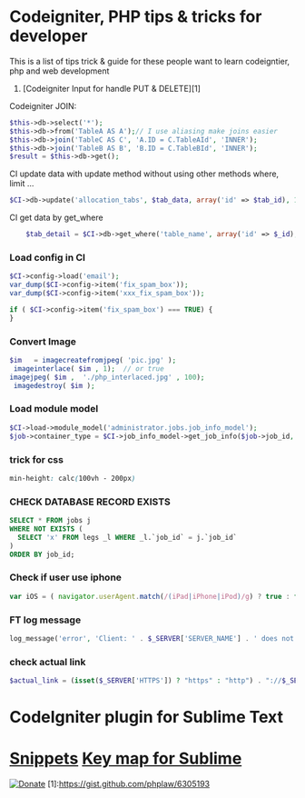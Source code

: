 Codeigniter, PHP tips & tricks for developer
=========

This is a list of tips trick &  guide for these people want to learn codeigntier, php and web development
1. [Codeigniter Input for handle PUT & DELETE][1]


Codeigniter JOIN:

```php
$this->db->select('*');
$this->db->from('TableA AS A');// I use aliasing make joins easier
$this->db->join('TableC AS C', 'A.ID = C.TableAId', 'INNER');
$this->db->join('TableB AS B', 'B.ID = C.TableBId', 'INNER');
$result = $this->db->get();
```
CI update data with update method without using other methods where, limit ...
```php
$CI->db->update('allocation_tabs', $tab_data, array('id' => $tab_id), 1);
```

CI get data by get_where
```php
    $tab_detail = $CI->db->get_where('table_name', array('id' => $_id), 1)->row();
```

### Load config in CI
```php
$CI->config->load('email');
var_dump($CI->config->item('fix_spam_box'));
var_dump($CI->config->item('xxx_fix_spam_box'));

if ( $CI->config->item('fix_spam_box') === TRUE) {
}
```
### Convert Image
```php
$im   = imagecreatefromjpeg( 'pic.jpg' );
 imageinterlace( $im , 1);  // or true
imagejpeg( $im ,  './php_interlaced.jpg' , 100);
 imagedestroy( $im );
 ```
### Load module model
```php
$CI->load->module_model('administrator.jobs.job_info_model');
$job->container_type = $CI->job_info_model->get_job_info($job->job_id, 'container_type');
```
### trick for css
```css
min-height: calc(100vh - 200px)
```

### CHECK DATABASE RECORD EXISTS
```sql
SELECT * FROM jobs j
WHERE NOT EXISTS (
  SELECT 'x' FROM legs _l WHERE _l.`job_id` = j.`job_id`
)
ORDER BY job_id;
```
### Check if user use iphone
```javascript
var iOS = ( navigator.userAgent.match(/(iPad|iPhone|iPod)/g) ? true : false );
```
### FT log message
```php
log_message('error', 'Client: ' . $_SERVER['SERVER_NAME'] . ' does not have wait_unpack & drop_swap info value!');
```
### check actual link
```php
$actual_link = (isset($_SERVER['HTTPS']) ? "https" : "http") . "://$_SERVER[HTTP_HOST]$_SERVER[REQUEST_URI]";
```


**CodeIgniter plugin for Sublime Text**
========
<a href="https://sublime.wbond.net/packages/CodeIgniter%20Snippets" target="_blank">Snippets</a>
<a href="http://stackoverflow.com/questions/16235706/sublime-3-set-key-map-for-function-goto-definition">Key map for Sublime</a>
=========


[![Donate](https://www.paypalobjects.com/en_US/i/btn/btn_donate_LG.gif)](https://www.paypal.com/cgi-bin/webscr?cmd=_donations&business=phplaw%40gmail%2ecom&lc=VN&item_name=PHP%20CI%20Tips%20Tricks&currency_code=USD&bn=PP%2dDonationsBF%3abtn_donate_SM%2egif%3aNonHosted)
[1]:https://gist.github.com/phplaw/6305193
